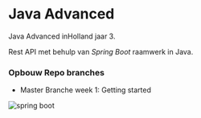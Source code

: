 # Java Advanced
Java Advanced inHolland jaar 3.

Rest API met behulp van *Spring Boot* raamwerk in Java.

### Opbouw Repo branches
* Master Branche week 1: Getting started

![spring boot](https://sdtimes.com/wp-content/uploads/2018/03/spring-boot-490x257.png)
